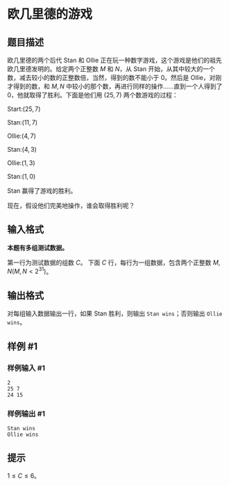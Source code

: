 # 欧几里德的游戏

## 题目描述

欧几里德的两个后代 Stan 和 Ollie 正在玩一种数字游戏，这个游戏是他们的祖先欧几里德发明的。给定两个正整数 $M$ 和 $N$，从 Stan 开始，从其中较大的一个数，减去较小的数的正整数倍，当然，得到的数不能小于 $0$。然后是 Ollie，对刚才得到的数，和 $M,N$ 中较小的那个数，再进行同样的操作……直到一个人得到了 $0$，他就取得了胜利。下面是他们用 $(25,7)$ 两个数游戏的过程：

Start:$(25,7)$

Stan:$(11,7)$

Ollie:$(4,7)$

Stan:$(4,3)$

Ollie:$(1,3)$

Stan:$(1,0)$

Stan 赢得了游戏的胜利。

现在，假设他们完美地操作，谁会取得胜利呢？

## 输入格式

**本题有多组测试数据。**

第一行为测试数据的组数 $C$。
下面 $C$ 行，每行为一组数据，包含两个正整数 $M,N(M,N<2^{31})$。

## 输出格式

对每组输入数据输出一行，如果 Stan 胜利，则输出 `Stan wins`；否则输出 `Ollie wins`。


## 样例 #1

### 样例输入 #1
```
2
25 7
24 15
```

### 样例输出 #1

```
Stan wins
Ollie wins
```

## 提示

$1 \leq C \leq 6$。
